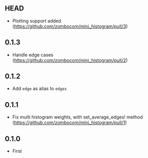 ## HEAD

- Plotting support added (https://github.com/zombocom/mini_histogram/pull/3)

## 0.1.3

- Handle edge cases (https://github.com/zombocom/mini_histogram/pull/2)

## 0.1.2

- Add `edge` as alias to `edges`

## 0.1.1

- Fix multi histogram weights, with set_average_edges! method (https://github.com/zombocom/mini_histogram/pull/1)

## 0.1.0

- First
